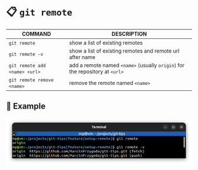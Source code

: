 # 📋 `git remote`

| COMMAND                       | DESCRIPTION                                                                  |
| ----------------------------- | ---------------------------------------------------------------------------- |
| `git remote`                  | show a list of existing remotes                                              |
| `git remote -v`               | show a list of existing remotes and remote url after name                    |
| `git remote add <name> <url>` | add a remote named `<name>` (usually `origin`) for the repository at `<url>` |
| `git remote remove <name>`    | remove the remote named `<name>`                                             |

## 📌 Example

![](images/git-remote.png)